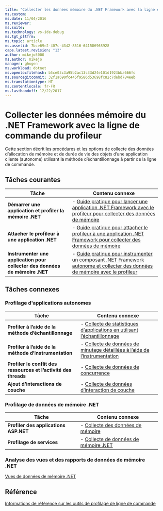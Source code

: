 ```yaml
---
title: "Collecter les données mémoire du .NET Framework avec la ligne de commande du profileur | Microsoft Docs"
ms.custom: 
ms.date: 11/04/2016
ms.reviewer: 
ms.suite: 
ms.technology: vs-ide-debug
ms.tgt_pltfrm: 
ms.topic: article
ms.assetid: 7bce69e2-407c-4342-8516-641586968928
caps.latest.revision: "13"
author: mikejo5000
ms.author: mikejo
manager: ghogen
ms.workload: dotnet
ms.openlocfilehash: b5ce03c3a95b2ac13c33d24e101d1923bba666fc
ms.sourcegitcommit: 32f1a690fc445f9586d53698fc82c7debd784eeb
ms.translationtype: HT
ms.contentlocale: fr-FR
ms.lasthandoff: 12/22/2017
---
```

# <a name="collect-net-framework-memory-data-by-using-the-profiler-command-line"></a>Collecter les données mémoire du .NET Framework avec la ligne de commande du profileur

Cette section décrit les procédures et les options de collecte des données d’allocation de mémoire et de durée de vie des objets d’une application cliente (autonome) utilisant la méthode d’échantillonnage à partir de la ligne de commande.  
  
## <a name="common-tasks"></a>Tâches courantes  
  
|Tâche|Contenu connexe|  
|----------|---------------------|  
|**Démarrer une application et profiler la mémoire .NET**|-   [Guide pratique pour lancer une application .NET Framework avec le profileur pour collecter des données de mémoire](../profiling/how-to-launch-a-stand-alone-dotnet-framework-application-with-the-profiler-to-collect-memory-data-by-using-the-command-line.md)|  
|**Attacher le profileur à une application .NET**|-   [Guide pratique pour attacher le profileur à une application .NET Framework pour collecter des données de mémoire](../profiling/how-to-attach-the-profiler-to-a-dotnet-framework-stand-alone-application-to-collect-memory-data-by-using-the-command-line.md)|  
|**Instrumenter une application pour collecter des données de mémoire .NET**|-   [Guide pratique pour instrumenter un composant .NET Framework autonome et collecter des données de mémoire avec le profileur](../profiling/how-to-instrument-a-stand-alone-dotnet-framework-component-and-collect-memory-data-with-the-profiler-by-using-the-command-line.md)|  
  
## <a name="related-tasks"></a>Tâches connexes  
  
### <a name="profiling-stand-alone-applications"></a>Profilage d'applications autonomes  
  
|Tâche|Contenu connexe|  
|----------|---------------------|  
|**Profiler à l’aide de la méthode d’échantillonnage**|-   [Collecte de statistiques d’applications en utilisant l’échantillonnage](../profiling/collecting-application-statistics-for-stand-alone-applications-by-using-the-profiler-command-line.md)|  
|**Profiler à l’aide de la méthode d’instrumentation**|-   [Collecte de données de minutage détaillées à l’aide de l’instrumentation](../profiling/collecting-detailed-timing-data-for-a-stand-alone-application-by-using-the-profiler-command-line.md)|  
|**Profiler le conflit des ressources et l’activité des threads**|-   [Collecte de données de concurrence](../profiling/collecting-concurrency-data-for-stand-alone-applications-by-using-the-profiler-command-line.md)|  
|**Ajout d’interactions de couche**|-   [Collecte de données d’interaction de couche](../profiling/adding-tier-interaction-data-from-the-command-line.md)|  
  
### <a name="profiling-net-memory-data"></a>Profilage de données de mémoire .NET  
  
|Tâche|Contenu connexe|  
|----------|---------------------|  
|**Profiler des applications ASP.NET**|-   [Collecte des données de mémoire](../profiling/collecting-memory-data-from-an-aspnet-web-application-by-using-the-profiler-command-line.md)|  
|**Profilage de services**|-   [Collecte de données de mémoire .NET](../profiling/collecting-memory-data-from-dotnet-framework-services-by-using-the-profiler-command-line.md)|  
  
### <a name="analyzing-net-memory-data-views-and-reports"></a>Analyse des vues et des rapports de données de mémoire .NET  
 [Vues de données de mémoire .NET](../profiling/dotnet-memory-data-views.md)  
  
## <a name="reference"></a>Référence  
 [Informations de référence sur les outils de profilage de ligne de commande](../profiling/command-line-profiling-tools-reference.md)